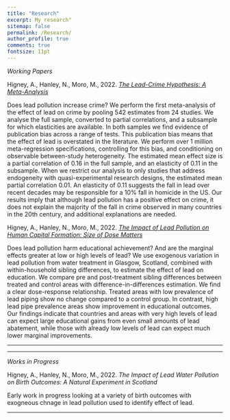 ```yaml
---
title: "Research"
excerpt: My research"
sitemap: false
permalink: /Research/
author_profile: true
comments: true
fontsize: 11pt
---
```


<p><em>Working Papers</em></p>

Higney, A., Hanley, N., Moro, M., 2022. <em> <a href="/home/assets/images/LeadCrimeMetaAnalysis_20220110.pdf">The Lead-Crime Hypothesis: A Meta-Analysis</a> </em>


Does lead pollution increase crime? We perform the first meta-analysis of the effect of lead on crime by pooling 542 estimates from 24 studies. We analyse the full sample, converted to partial correlations, and a subsample for which elasticities are available. In both samples we find evidence of publication bias across a range of tests. This publication bias means that the effect of lead is overstated in the literature. We perform over 1 million meta-regression specifications, controlling for this bias, and conditioning on observable between-study heterogeneity. The estimated mean effect size is a partial correlation of 0.16 in the full sample, and an elasticity of 0.11 in the subsample. When we restrict our analysis to only studies that address endogeneity with quasi-experimental research designs, the estimated mean partial correlation 0.01. An elasticity of 0.11 suggests the fall in lead over recent decades may be responsible for a 10% fall in homicide in the US. Our results imply that although lead pollution has a positive effect on crime, it does not explain the majority of the fall in crime observed in many countries in the 20th century, and additional explanations are needed.


Higney, A., Hanley, N., Moro, M., 2022.<em> <a href="home/blob/master/assets/images/leadEducation20220129.pdf">The Impact of Lead Pollution on Human Capital Formation: Size of Dose Matters</a> </em>

Does lead pollution harm educational achievement? And are the marginal effects greater at low or high levels of lead? We use exogenous variation in lead pollution from water treatment in Glasgow, Scotland, combined with within-household sibling differences, to estimate the effect of lead on education. We compare pre and post-treatment sibling differences between treated and control areas with difference-in-differences estimation. We find a clear dose-response relationship. Treated areas with low prevalence of lead piping show no change compared to a control group. In contrast, high lead pipe prevalence areas show improvement in educational outcomes. Our findings indicate that countries and areas with very high levels of lead can expect large educational gains from even small amounts of lead abatement, while those with already low levels of lead can expect much lower marginal improvements.

---

<hr>
<p><em>Works in Progress</em></p>

Higney, A., Hanley, N., Moro, M., 2022. <em>The Impact of Lead Water Pollution on Birth Outcomes: A Natural Experiment in Scotland</em>


Early work in progress looking at a variety of birth outcomes with exogneous chnage in lead pollution used to identify effect of lead. 

<hr>
